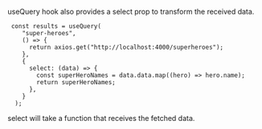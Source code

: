useQuery hook also provides a select prop to transform the received data.

```
 const results = useQuery(
    "super-heroes",
    () => {
      return axios.get("http://localhost:4000/superheroes");
    },
    {
      select: (data) => {
        const superHeroNames = data.data.map((hero) => hero.name);
        return superHeroNames;
      },
    }
  );

```

select will take a function that receives the fetched data.
